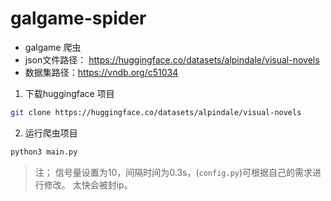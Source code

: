 # galgame-spider
- galgame 爬虫
- json文件路径：
https://huggingface.co/datasets/alpindale/visual-novels
- 数据集路径：https://vndb.org/c51034


1. 下载huggingface 项目
```bash
git clone https://huggingface.co/datasets/alpindale/visual-novels
```

2. 运行爬虫项目
```bash
python3 main.py
```
> 注； 信号量设置为10，间隔时间为0.3s，(`config.py`)可根据自己的需求进行修改。
> 太快会被封ip。